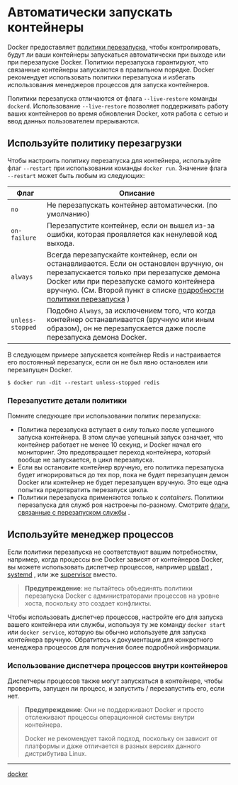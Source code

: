 # Автоматически запускать контейнеры

Docker предоставляет [политики перезапуска](https://docs.docker.com/engine/reference/run/#restart-policies---restart), чтобы контролировать, будут ли ваши контейнеры запускаться автоматически при выходе или при перезапуске Docker. Политики перезапуска гарантируют, что связанные контейнеры запускаются в правильном порядке. Docker рекомендует использовать политики перезапуска и избегать использования менеджеров процессов для запуска контейнеров.

Политики перезапуска отличаются от флага `--live-restore` команды` dockerd`. Использование `--live-restore` позволяет поддерживать работу ваших контейнеров во время обновления Docker, хотя работа с сетью и ввод данных пользователем прерываются.

## Используйте политику перезагрузки

Чтобы настроить политику перезапуска для контейнера, используйте флаг `--restart` при использовании команды `docker run`. Значение флага `--restart` может быть любым из следующих:

| Флаг | Описание |
| --- | --- |
|  `no`  | Не перезапускать контейнер автоматически. (по умолчанию) |
|  `on-failure`  | Перезапустите контейнер, если он вышел из-за ошибки, которая проявляется как ненулевой код выхода. |
|  `always`  | Всегда перезапускайте контейнер, если он останавливается. Если он остановлен вручную, он перезапускается только при перезапуске демона Docker или при перезапуске самого контейнера вручную. (См. Второй пункт в списке [подробности политики перезапуска](https://docs.docker.com/config/containers/start-containers-automatically/#restart-policy-details) ) |
|  `unless-stopped`  | Подобно `Always`, за исключением того, что когда контейнер останавливается (вручную или иным образом), он не перезапускается даже после перезапуска демона Docker. |

В следующем примере запускается контейнер Redis и настраивается его постоянный перезапуск, если он не был явно остановлен или перезапущен Docker.

```
$ docker run -dit --restart unless-stopped redis

```

### Перезапустите детали политики

Помните следующее при использовании политик перезапуска:

* Политика перезапуска вступает в силу только после успешного запуска контейнера. В этом случае успешный запуск означает, что контейнер работает не менее 10 секунд, и Docker начал его мониторинг. Это предотвращает переход контейнера, который вообще не запускается, в цикл перезапуска.
    
* Если вы остановите контейнер вручную, его политика перезапуска будет игнорироваться до тех пор, пока не будет перезапущен демон Docker или контейнер не будет перезапущен вручную. Это еще одна попытка предотвратить перезапуск цикла.
    
* Политики перезапуска применяются только к _containers_. Политики перезапуска для служб роя настроены по-разному. Смотрите [флаги, связанные с перезапуском службы](https://docs.docker.com/engine/reference/commandline/service_create/) .
    

## Используйте менеджер процессов

Если политики перезапуска не соответствуют вашим потребностям, например, когда процессы вне Docker зависят от контейнеров Docker, вы можете использовать диспетчер процессов, например [upstart](http://upstart.ubuntu.com/) , [systemd](http://freedesktop.org/wiki/Software/systemd/) , или же [supervisor](http://supervisord.org/) вместо.

>  **Предупреждение**: не пытайтесь объединять политики перезапуска Docker с администраторами процессов на уровне хоста, поскольку это создает конфликты.

Чтобы использовать диспетчер процессов, настройте его для запуска вашего контейнера или службы, используя ту же команду `docker start` или `docker service`, которую вы обычно используете для запуска контейнера вручную. Обратитесь к документации для конкретного менеджера процессов для получения более подробной информации.

### Использование диспетчера процессов внутри контейнеров

Диспетчеры процессов также могут запускаться в контейнере, чтобы проверить, запущен ли процесс, и запустить / перезапустить его, если нет.

> **Предупреждение**: Они не поддерживают Docker и просто отслеживают процессы операционной системы внутри контейнера.
>
> Docker не рекомендует такой подход, поскольку он зависит от платформы и даже отличается в разных версиях данного дистрибутива Linux.

**********
[docker](/tags/docker.md)

